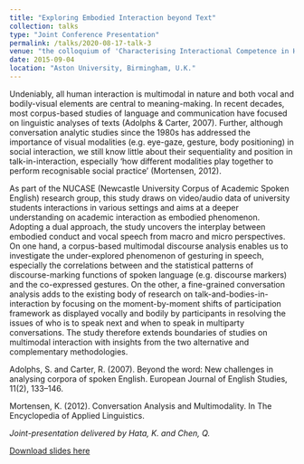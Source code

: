 ```yaml
---
title: "Exploring Embodied Interaction beyond Text"
collection: talks
type: "Joint Conference Presentation"
permalink: /talks/2020-08-17-talk-3
venue: "the colloquium of 'Characterising Interactional Competence in Higher Education Small Group Talk' at the 48th Annual Meeting of British Association of Applied Linguistics (BAAL)"
date: 2015-09-04
location: "Aston University, Birmingham, U.K."
---
```


Undeniably, all human interaction is multimodal in nature and both vocal and bodily-visual elements are central to meaning-making. In recent decades, most corpus-based studies of language and communication have focused on linguistic analyses of texts (Adolphs & Carter, 2007). Further, although conversation analytic studies since the 1980s has addressed the importance of visual modalities (e.g. eye-gaze, gesture, body positioning) in social interaction, we still know little about their sequentiality and position in talk-in-interaction, especially ‘how different modalities play together to perform recognisable social practice’ (Mortensen, 2012).

As part of the NUCASE (Newcastle University Corpus of Academic Spoken English) research group, this study draws on video/audio data of university students interactions in various settings and aims at a deeper understanding on academic interaction as embodied phenomenon. Adopting a dual approach, the study uncovers the interplay between embodied conduct and vocal speech from macro and micro perspectives. On one hand, a corpus-based multimodal discourse analysis enables us to investigate the under-explored phenomenon of gesturing in speech, especially the correlations between and the statistical patterns of discourse-marking functions of spoken language (e.g. discourse markers) and the co-expressed gestures. On the other, a fine-grained conversation analysis adds to the existing body of research on talk-and-bodies-in-interaction by focusing on the moment-by-moment shifts of participation framework as displayed vocally and bodily by participants in resolving the issues of who is to speak next and when to speak in multiparty conversations. The study therefore extends boundaries of studies on multimodal interaction with insights from the two alternative and complementary methodologies. 

Adolphs, S. and Carter, R. (2007). Beyond the word: New challenges in analysing corpora of spoken English. European Journal of English Studies, 11(2), 133–146.

Mortensen, K. (2012). Conversation Analysis and Multimodality. In The Encyclopedia of Applied Linguistics.


<i>Joint-presentation delivered by Hata, K. and Chen, Q.</i>

[Download slides here](http://adachenqi.github.io/files/talk3.pdf)
